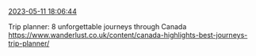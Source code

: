 [2023-05-11 18:06:44](https://mstdn.social/@hill_wanderer/110351378330333915)

Trip planner: 8 unforgettable journeys through Canada <a href="https://www.wanderlust.co.uk/content/canada-highlights-best-journeys-trip-planner/" target="_blank" rel="nofollow noopener noreferrer" translate="no">https://www.wanderlust.co.uk/content/canada-highlights-best-journeys-trip-planner/</a>